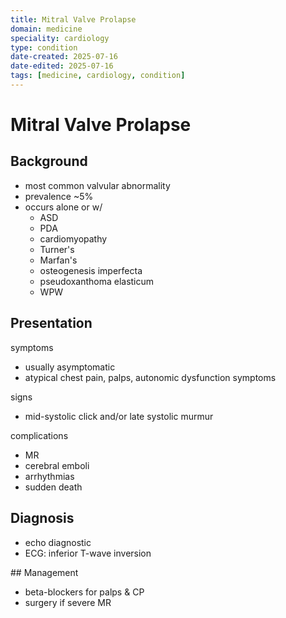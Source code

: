 ```yaml
---
title: Mitral Valve Prolapse
domain: medicine
speciality: cardiology
type: condition
date-created: 2025-07-16
date-edited: 2025-07-16
tags: [medicine, cardiology, condition]
---
```


# Mitral Valve Prolapse


## Background
- most common valvular abnormality
- prevalence ~5%
- occurs alone or w/
  - ASD
  - PDA
  - cardiomyopathy
  - Turner's 
  - Marfan's
  - osteogenesis imperfecta
  - pseudoxanthoma elasticum
  - WPW

## Presentation
symptoms
- usually asymptomatic
- atypical chest pain, palps, autonomic dysfunction symptoms

signs
- mid-systolic click and/or late systolic murmur

complications
- MR
- cerebral emboli
- arrhythmias
- sudden death

## Diagnosis
- echo diagnostic
- ECG: inferior T-wave inversion

## Management
- beta-blockers for palps & CP
- surgery if severe MR